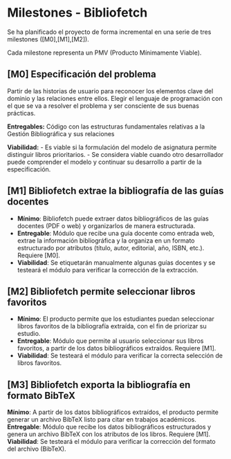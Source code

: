 # Milestones - Bibliofetch

Se ha planificado el proyecto de forma incremental en una serie de tres milestones ([M0],[M1],[M2]).

Cada milestone representa un PMV (Producto Mínimamente Viable).

## [M0] Especificación del problema

Partir de las historias de usuario para reconocer los elementos clave del dominio y las relaciones entre ellos.
Elegir el lenguaje de programación con el que se va a resolver el problema y ser consciente de sus buenas prácticas.

**Entregables:** Código con las estructuras fundamentales relativas a la Gestión Bibliográfica y sus relaciones

**Viabilidad:** 
    - Es viable si la formulación del modelo de asignatura permite distinguir libros prioritarios.
    - Se considera viable cuando otro desarrollador puede comprender el modelo y continuar su desarrollo a partir de la especificación.    

## [M1] Bibliofetch extrae la bibliografía de las guías docentes

- **Mínimo**: Bibliofetch puede extraer datos bibliográficos de las guías docentes (PDF o web) y organizarlos de manera estructurada. 
- **Entregable**: Módulo que recibe una guía docente como entrada web, extrae la información bibliográfica y la organiza en un formato estructurado por atributos (título, autor, editorial, año, ISBN, etc.). Requiere [M0].
- **Viabilidad**: Se etiquetarán manualmente algunas guías docentes y se testeará el módulo para verificar la corrección de la extracción.

## [M2] Bibliofetch permite seleccionar libros favoritos

- **Mínimo**: El producto permite que los estudiantes puedan seleccionar libros favoritos de la bibliografía extraída, con el fin de priorizar su estudio.
- **Entregable**: Módulo que permite al usuario seleccionar sus libros favoritos, a partir de los datos bibliográficos extraídos. Requiere [M1].
- **Viabilidad**: Se testeará el módulo para verificar la correcta selección de libros favoritos.

## [M3] Bibliofetch exporta la bibliografía en formato BibTeX

**Mínimo**: A partir de los datos bibliográficos extraídos, el producto permite generar un archivo BibTeX listo para citar en trabajos académicos.
**Entregable**: Módulo que recibe los datos bibliográficos estructurados y genera un archivo BibTeX con los atributos de los libros. Requiere [M1].
**Viabilidad**: Se testeará el módulo para verificar la corrección del formato del archivo (BibTeX).